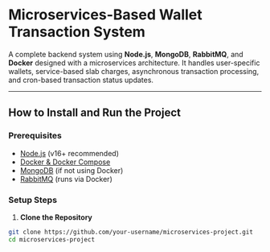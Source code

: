 # Microservices-Based Wallet Transaction System

A complete backend system using **Node.js**, **MongoDB**, **RabbitMQ**, and **Docker** designed with a microservices architecture. It handles user-specific wallets, service-based slab charges, asynchronous transaction processing, and cron-based transaction status updates.

---

## How to Install and Run the Project

### Prerequisites
- [Node.js](https://nodejs.org/) (v16+ recommended)
- [Docker & Docker Compose](https://docs.docker.com/compose/)
- [MongoDB](https://www.mongodb.com/) (if not using Docker)
- [RabbitMQ](https://www.rabbitmq.com/) (runs via Docker)

### Setup Steps

1. **Clone the Repository**
```bash
git clone https://github.com/your-username/microservices-project.git
cd microservices-project

